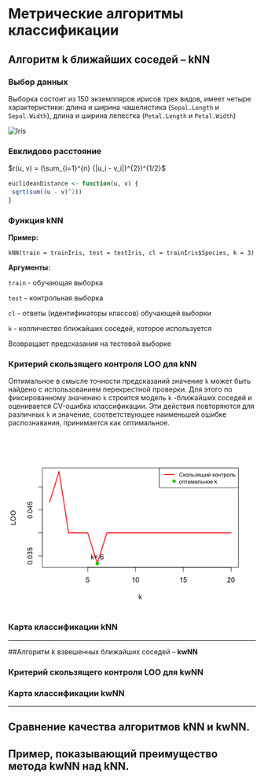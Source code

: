 # Метрические алгоритмы классификации

## Алгоритм k ближайших соседей – **kNN**

### Выбор данных

Выборка состоит из 150 экземпляров ирисов трех видов, имеет четыре характеристики: длина и ширина чашелистика (`Sepal.Length` и `Sepal.Width`), длина и ширина лепестка (`Petal.Length` и `Petal.Width`)

![Iris](https://s3.amazonaws.com/assets.datacamp.com/blog_assets/Machine+Learning+R/iris-machinelearning.png)

### Евклидово расстояние

$r(u, v) = (\sum_{i=1}^{n} {|u_i - v_i|}^{2})^{1/2}$

```R
euclideanDistance <- function(u, v) {
 sqrt(sum((u - v)^2))
}
```
### Функция kNN

**Пример:**
```
kNN(train = trainIris, test = testIris, cl = trainIris$Species, k = 3)
```

**Аргументы:**

`train` - обучающая выборка

`test` - контрольная выборка

`cl` - ответы (идентификаторы классов) обучающей выборки

`k` - колличество ближайших соседей, которое используется

Возвращает предсказания на тестовой выборке

### Критерий скользящего контроля LOO для kNN

Оптимальное в смысле точности предсказаний значение  `k`  может быть найдено с использованием перекрестной проверки. Для этого по фиксированному значению  `k`  строится модель  `k` -ближайших соседей и оценивается CV-ошибка классификации. Эти действия повторяются для различных  `k`  и значение, соответствующее наименьшей ошибке распознавания, принимается как оптимальное.

![LOO kNN](graphics/LOOknn.png)

### Карта	классификации kNN
---

##Алгоритм	k взвешенных	ближайших	соседей	– **kwNN**

### Критерий	скользящего	контроля	LOO для kwNN

### Карта	классификации	kwNN
---

## Сравнение	качества	алгоритмов	kNN и	kwNN.

## Пример,	показывающий	преимущество	метода kwNN над kNN.
	



